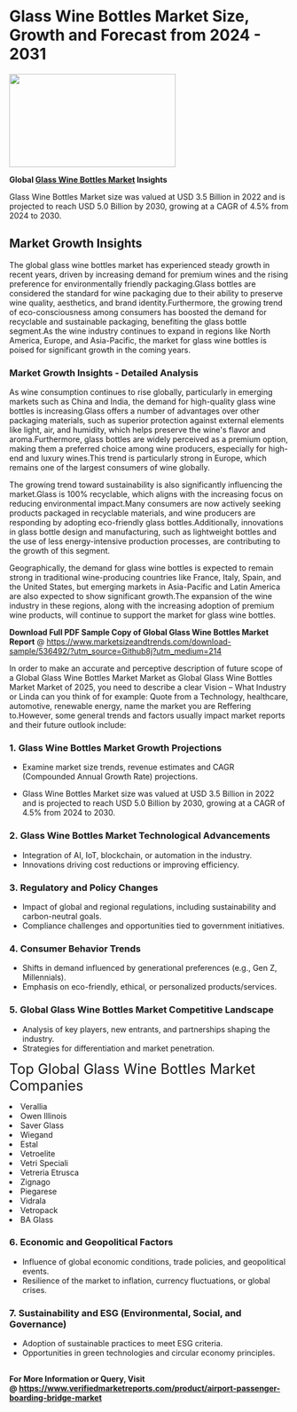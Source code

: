 <H1>Glass Wine Bottles Market Size, Growth and Forecast from 2024 - 2031</H1><img class="aligncenter size-medium wp-image-584254" src="https://thirdeyenews.in/wp-content/uploads/2024/09/Global-Market-Research-300x168.jpeg" alt="" width="300" height="168" /><p><strong>Global&nbsp;<a href="https://www.marketsizeandtrends.com/download-sample/536492/?utm_source=Github8j?utm_medium=214">Glass Wine Bottles Market</a> Insights</strong></p><p>Glass Wine Bottles Market size was valued at USD 3.5 Billion in 2022 and is projected to reach USD 5.0 Billion by 2030, growing at a CAGR of 4.5% from 2024 to 2030.</p><p><h2>Market Growth Insights</h2> <p>The global glass wine bottles market has experienced steady growth in recent years, driven by increasing demand for premium wines and the rising preference for environmentally friendly packaging.Glass bottles are considered the standard for wine packaging due to their ability to preserve wine quality, aesthetics, and brand identity.Furthermore, the growing trend of eco-consciousness among consumers has boosted the demand for recyclable and sustainable packaging, benefiting the glass bottle segment.As the wine industry continues to expand in regions like North America, Europe, and Asia-Pacific, the market for glass wine bottles is poised for significant growth in the coming years.</p> <h3>Market Growth Insights - Detailed Analysis</h3> <p>As wine consumption continues to rise globally, particularly in emerging markets such as China and India, the demand for high-quality glass wine bottles is increasing.Glass offers a number of advantages over other packaging materials, such as superior protection against external elements like light, air, and humidity, which helps preserve the wine's flavor and aroma.Furthermore, glass bottles are widely perceived as a premium option, making them a preferred choice among wine producers, especially for high-end and luxury wines.This trend is particularly strong in Europe, which remains one of the largest consumers of wine globally.</p> <p>The growing trend toward sustainability is also significantly influencing the market.Glass is 100% recyclable, which aligns with the increasing focus on reducing environmental impact.Many consumers are now actively seeking products packaged in recyclable materials, and wine producers are responding by adopting eco-friendly glass bottles.Additionally, innovations in glass bottle design and manufacturing, such as lightweight bottles and the use of less energy-intensive production processes, are contributing to the growth of this segment.</p> <p>Geographically, the demand for glass wine bottles is expected to remain strong in traditional wine-producing countries like France, Italy, Spain, and the United States, but emerging markets in Asia-Pacific and Latin America are also expected to show significant growth.The expansion of the wine industry in these regions, along with the increasing adoption of premium wine products, will continue to support the market for glass wine bottles.</p> <p><span class=""><strong>Download Full PDF Sample Copy of Global Glass Wine Bottles Market Report</strong> @ <a href="https://www.marketsizeandtrends.com/download-sample/536492/?utm_source=Github8j?utm_medium=214" target="_blank">https://www.marketsizeandtrends.com/download-sample/536492/?utm_source=Github8j?utm_medium=214</a></span></p><p>In order to make an accurate and perceptive description of future scope of a Global&nbsp;Glass Wine Bottles Market Market as Global&nbsp;Glass Wine Bottles Market Market of 2025, you need to describe a clear Vision &ndash; What Industry or Linda can you think of for example: Quote from a Technology, healthcare, automotive, renewable energy, name the market you are Reffering to.However, some general trends and factors usually impact market reports and their future outlook include:</p><h3>1.&nbsp;<strong>Glass Wine Bottles Market Growth Projections</strong></h3><ul><li>Examine market size trends, revenue estimates and CAGR (Compounded Annual Growth Rate) projections.</li><li><p>Glass Wine Bottles Market size was valued at USD 3.5 Billion in 2022 and is projected to reach USD 5.0 Billion by 2030, growing at a CAGR of 4.5% from 2024 to 2030.</p></li></ul><h3>2.&nbsp;<strong>Glass Wine Bottles Market Technological Advancements</strong></h3><ul><li>Integration of AI, IoT, blockchain, or automation in the industry.</li><li>Innovations driving cost reductions or improving efficiency.</li></ul><h3>3.&nbsp;<strong>Regulatory and Policy Changes</strong></h3><ul><li>Impact of global and regional regulations, including sustainability and carbon-neutral goals.</li><li>Compliance challenges and opportunities tied to government initiatives.</li></ul><h3>4.&nbsp;<strong>Consumer Behavior Trends</strong></h3><ul><li>Shifts in demand influenced by generational preferences (e.g., Gen Z, Millennials).</li><li>Emphasis on eco-friendly, ethical, or personalized products/services.</li></ul><h3>5.&nbsp;<strong>Global Glass Wine Bottles Market Competitive Landscape</strong></h3><ul><li>Analysis of key players, new entrants, and partnerships shaping the industry.</li><li>Strategies for differentiation and market penetration.</li></ul><p data-pm-slice="1 1 []"><span style="color: inherit; font-family: inherit; font-size: 25px;">Top Global Glass Wine Bottles Market Companies</span></p><div class="" data-test-id=""><p><li>Verallia</li><li> Owen Illinois</li><li> Saver Glass</li><li> Wiegand</li><li> Estal</li><li> Vetroelite</li><li> Vetri Speciali</li><li> Vetreria Etrusca</li><li> Zignago</li><li> Piegarese</li><li> Vidrala</li><li> Vetropack</li><li> BA Glass</li></p></div><h3>6.&nbsp;<strong>Economic and Geopolitical Factors</strong></h3><ul><li>Influence of global economic conditions, trade policies, and geopolitical events.</li><li>Resilience of the market to inflation, currency fluctuations, or global crises.</li></ul><h3>7.&nbsp;<strong>Sustainability and ESG (Environmental, Social, and Governance)</strong></h3><ul><li>Adoption of sustainable practices to meet ESG criteria.</li><li>Opportunities in green technologies and circular economy principles.</li></ul><h2><strong style="font-size: 14px;">For More Information or Query, Visit @&nbsp;</strong><a style="background-color: #ffffff; font-size: 14px;" href="https://www.marketsizeandtrends.com/report/glass-wine-bottles-market/" target="_blank">https://www.verifiedmarketreports.com/product/airport-passenger-boarding-bridge-market</a></h2>